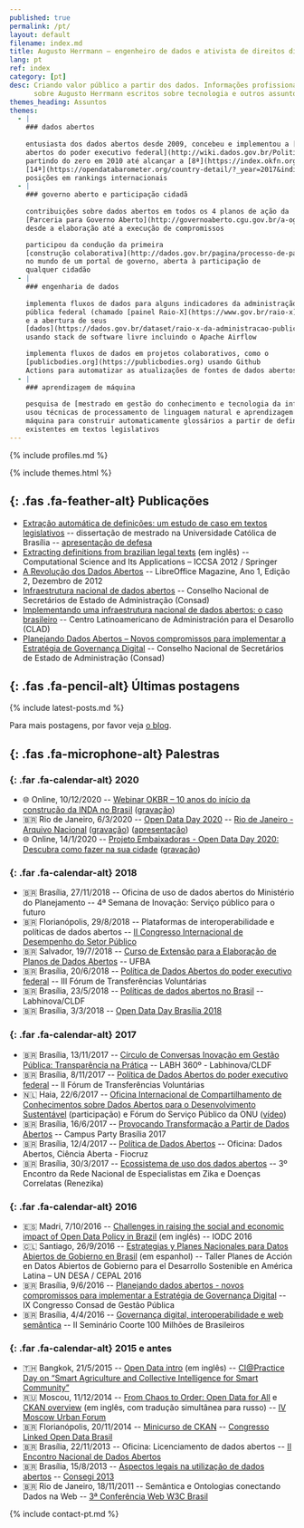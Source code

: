 ```yaml
---
published: true
permalink: /pt/
layout: default
filename: index.md
title: Augusto Herrmann – engenheiro de dados e ativista de direitos digitais
lang: pt
ref: index
category: [pt]
desc: Criando valor público a partir dos dados. Informações profissionais
      sobre Augusto Herrmann escritos sobre tecnologia e outros assuntos.
themes_heading: Assuntos
themes:
  - |
    ### dados abertos
    
    entusiasta dos dados abertos desde 2009, concebeu e implementou a [Política de Dados
    abertos do poder executivo federal](http://wiki.dados.gov.br/Politica-de-Dados-Abertos.ashx),
    partindo do zero em 2010 até alcançar a [8ª](https://index.okfn.org/place/br/) e a
    [14ª](https://opendatabarometer.org/country-detail/?_year=2017&indicator=ODB&detail=BRA)
    posições em rankings internacionais
  - |
    ### governo aberto e participação cidadã
    
    contribuições sobre dados abertos em todos os 4 planos de ação da
    [Parceria para Governo Aberto](http://governoaberto.cgu.gov.br/a-ogp/o-que-e-a-iniciativa),
    desde a elaboração até a execução de compromissos

    participou da condução da primeira
    [construção colaborativa](http://dados.gov.br/pagina/processo-de-participacao-social-da-inda)
    no mundo de um portal de governo, aberta à participação de
    qualquer cidadão
  - |
    ### engenharia de dados
    
    implementa fluxos de dados para alguns indicadores da administração
    pública federal (chamado [painel Raio-X](https://www.gov.br/raio-x))
    e a abertura de seus
    [dados](https://dados.gov.br/dataset/raio-x-da-administracao-publica-federal),
    usando stack de software livre incluindo o Apache Airflow

    implementa fluxos de dados em projetos colaborativos, como o
    [publicbodies.org](https://publicbodies.org) usando Github
    Actions para automatizar as atualizações de fontes de dados abertos
  - |
    ### aprendizagem de máquina
    
    pesquisa de [mestrado em gestão do conhecimento e tecnologia da informação](https://bdtd.ucb.br:8443/jspui/handle/123456789/1356)
    usou técnicas de processamento de linguagem natural e aprendizagem de
    máquina para construir automaticamente glossários a partir de definições
    existentes em textos legislativos
---
```


{% include profiles.md %}

{% include themes.html %}

<section id="publications">
<div class="container">

## *﻿*{: .fas .fa-feather-alt} Publicações

* [Extração automática de definições: um estudo de caso em textos legislativos](https://bdtd.ucb.br:8443/jspui/handle/123456789/1356) -- dissertação de mestrado na Universidade Católica de Brasília -- [apresentação de defesa](https://www.slideshare.net/AugustoHerrmannBatis/extrao-automtica-de-definies-um-estudo-de-caso-em-textos-legislativos)
* [Extracting definitions from brazilian legal texts](http://link.springer.com/chapter/10.1007/978-3-642-31137-6_48) (em inglês) -- Computational Science and Its Applications – ICCSA 2012 / Springer
* [A Revolução dos Dados Abertos](https://pt-br.libreoffice.org/assets/Uploads/PT-BR-Documents/Magazine/LM-ED02.pdf) -- LibreOffice Magazine, Ano 1, Edição 2, Dezembro de 2012
* [Infraestrutura nacional de dados abertos](http://banco.consad.org.br/handle/123456789/854) -- Conselho Nacional de Secretários de Estado de Administração (Consad)
* [Implementando uma infraestrutura nacional de dados abertos: o caso brasileiro](http://siare.clad.org/fulltext/0075041.pdf) -- Centro Latinoamericano de Administración para el Desarollo (CLAD)
* [Planejando Dados Abertos – Novos compromissos para implementar a Estratégia de Governança Digital](http://consad.org.br/wp-content/uploads/2016/06/Painel-32-03.pdf) -- Conselho Nacional de Secretários de Estado de Administração (Consad)

</div>
</section>

<section id="blog">
<div class="container">

## *﻿*{: .fas .fa-pencil-alt} Últimas postagens

{% include latest-posts.md %}

Para mais postagens, por favor veja [o blog](blog).

</div>
</section>

<section id="talks">
<div class="long-h">
<div class="container">

## *﻿*{: .fas .fa-microphone-alt} Palestras

</div>
</div>
<div class="secondary-color">
<div class="container">

<div class="row">

<div class="col item">
<div class="content">

### *﻿*{: .far .fa-calendar-alt} 2020

* 🌐 Online, 10/12/2020 -- [Webinar OKBR – 10 anos do início da construção da INDA no Brasil](https://www.ok.org.br/noticia/webinar-celebra-10-anos-da-infraestrutura-nacional-de-dados-abertos-no-brasil/) ([gravação](https://www.youtube.com/watch?v=1rCsoU7XSdM))
* 🇧🇷 Rio de Janeiro, 6/3/2020 -- [Open Data Day 2020](https://opendataday.org) -- [Rio de Janeiro - Arquivo Nacional](http://arquivonacional.gov.br/br/ultimas-noticias/2043-6-de-marco-open-data-day-no-arquivo-nacional) ([gravação](https://www.youtube.com/watch?v=-1mR2gz_4Hg)) ([apresentação](https://pt.slideshare.net/AugustoHerrmannBatis/open-data-day-2020-arquivo-nacional-rio-de-janeiro))
* 🌐 Online, 14/1/2020 -- [Projeto Embaixadoras - Open Data Day 2020: Descubra como fazer na sua cidade](https://embaixadoras.ok.org.br/civic%20tech/open%20data%20day%202020/2020/01/21/live-open-data-day-2020/) ([gravação](https://www.youtube.com/watch?v=MGceIuNm2xY))

</div>
</div>
<div class="col item">
<div class="content">

### *﻿*{: .far .fa-calendar-alt} 2018

* 🇧🇷 Brasília, 27/11/2018 -- Oficina de uso de dados abertos do Ministério do Planejamento -- 4ª Semana de Inovação: Serviço público para o futuro
* 🇧🇷 Florianópolis, 29/8/2018 -- Plataformas de interoperabilidade e políticas de dados abertos -- [II Congresso Internacional de Desempenho do Setor Público](http://cidesp.com.br/index.php/Icidesp/index/pages/view/2cidesp-programacao)
* 🇧🇷 Salvador, 19/7/2018 -- [Curso de Extensão para a Elaboração de Planos de Dados Abertos](http://www.adm.ufba.br/pt-br/noticia/curso-extensao-plano-dados-abertos) -- UFBA
* 🇧🇷 Brasília, 20/6/2018 -- [Política de Dados Abertos do poder executivo federal](https://www.slideshare.net/AugustoHerrmannBatis/poltica-de-dados-abertos-do-poder-executivo-federal-102729913) -- III Fórum de Transferências Voluntárias
* 🇧🇷 Brasília, 23/5/2018 -- [Políticas de dados abertos no Brasil](https://www.slideshare.net/AugustoHerrmannBatis/polticas-de-dados-abertos) -- Labhinova/CLDF
* 🇧🇷 Brasília, 3/3/2018 -- [Open Data Day Brasília 2018](https://www.youtube.com/watch?v=Hl7vyxqKQEY)

</div>
</div>
<div class="col item">
<div class="content">

### *﻿*{: .far .fa-calendar-alt} 2017

* 🇧🇷 Brasília, 13/11/2017 -- [Círculo de Conversas Inovação em Gestão Pública: Transparência na Prática](https://www.facebook.com/cldfnoticias/videos/566455077035715/) -- LABH 360º - Labhinova/CLDF
* 🇧🇷 Brasília, 8/11/2017 -- [Política de Dados Abertos do poder executivo federal](https://www.slideshare.net/AugustoHerrmannBatis/poltica-de-dados-abertos-ii-frum-de-transferncias-voluntrias-81763987) -- II Fórum de Transferências Voluntárias
* 🇳🇱 Haia, 22/6/2017 -- [Oficina Internacional de Compartilhamento de Conhecimentos sobre Dados Abertos para o Desenvolvimento Sustentável](https://publicadministration.un.org/en/news-and-events/calendar/ModuleID/1146/ItemID/2942/mctl/EventDetails) (participação) e Fórum do Serviço Público da ONU ([vídeo](https://www.youtube.com/watch?v=KTLoIHrSex0))
* 🇧🇷 Brasília, 16/6/2017 -- [Provocando Transformação a Partir de Dados Abertos](https://campuse.ro/events/campus-party-brasilia-2017/workshop/provocando-transformacao-a-partir-de-dados-abertos-como-o-serenata-de-amor-e-as-diferentonas-podem-inspirar-seu-modelo-de-negocios/) -- Campus Party Brasília 2017
* 🇧🇷 Brasília, 12/4/2017 -- [Política de Dados Abertos](https://www.slideshare.net/AugustoHerrmannBatis/oficina-dados-abertos-cincia-aberta-poltica-de-dados-abertos) -- Oficina: Dados Abertos, Ciência Aberta - Fiocruz
* 🇧🇷 Brasília, 30/3/2017 -- [Ecossistema de uso dos dados abertos](https://www.slideshare.net/AugustoHerrmannBatis/ecossistema-de-uso-dos-dados-abertos) -- 3º Encontro da Rede Nacional de Especialistas em Zika e Doenças Correlatas (Renezika)

</div>
</div>
<div class="col item">
<div class="content">

### *﻿*{: .far .fa-calendar-alt} 2016

* 🇪🇸 Madri, 7/10/2016 -- [Challenges in raising the social and economic impact of Open Data Policy in Brazil](https://www.slideshare.net/AugustoHerrmannBatis/challenges-in-raising-the-social-and-economic-impact-of-open-data-policy-in-brazil-iodc-2016) (em inglês) -- IODC 2016
* 🇨🇱 Santiago, 26/9/2016 -- [Estrategias y Planes Nacionales para Datos Abiertos de Gobierno en Brasil](https://www.slideshare.net/AugustoHerrmannBatis/estrategias-y-planes-nacionales-para-datos-abiertos-de-gobierno-en-brasil) (em espanhol) -- Taller Planes de Acción en Datos Abiertos de Gobierno para el Desarrollo Sostenible en América Latina – UN DESA / CEPAL 2016
* 🇧🇷 Brasília, 9/6/2016 -- [Planejando dados abertos - novos compromissos para implementar a Estratégia de Governança Digital](https://www.slideshare.net/AugustoHerrmannBatis/planejando-dados-abertos-novos-compromissos-para-implementar-a-estratgia-de-governana-digital) -- IX Congresso Consad de Gestão Pública
* 🇧🇷 Brasília, 4/4/2016 -- [Governança digital, interoperabilidade e web semântica](https://www.slideshare.net/AugustoHerrmannBatis/governana-digital-interoperabilidade-e-web-semntica-ii-seminrio-coorte-100-milhes-de-brasileiros) -- II Seminário Coorte 100 Milhões de Brasileiros

</div>
</div>

</div>

<div class="row">

<div class="col item">
<div class="content">

### *﻿*{: .far .fa-calendar-alt} 2015 e antes

* 🇹🇭 Bangkok, 21/5/2015 -- [Open Data intro](https://www.youtube.com/watch?v=NQTuBuvBfrM) (em inglês) -- [CI@Practice Day on “Smart Agriculture and Collective Intelligence for Smart Community”](https://uknowcoe.wordpress.com/2015/05/21/%E0%B8%AA%E0%B8%B1%E0%B8%A1%E0%B8%A1%E0%B8%99%E0%B8%B2%E0%B9%80%E0%B8%8A%E0%B8%B4%E0%B8%87%E0%B8%9B%E0%B8%8F%E0%B8%B4%E0%B8%9A%E0%B8%B1%E0%B8%95%E0%B8%B4%E0%B8%81%E0%B8%B2%E0%B8%A3-cipractice-day-on/)
* 🇷🇺 Moscou, 11/12/2014 -- [From Chaos to Order: Open Data for All](https://www.youtube.com/watch?v=vYU6-BRyjXA) e [CKAN overview](https://www.slideshare.net/AugustoHerrmannBatis/ckan-overview) (em inglês, com tradução simultânea para russo) -- [IV Moscow Urban Forum](https://mosurbanforum.com/archive/2014/)
* 🇧🇷 Florianópolis, 20/11/2014 -- [Minicurso de CKAN](https://www.slideshare.net/AugustoHerrmannBatis/minicurso-de-ckan) -- [Congresso Linked Open Data Brasil](https://noticias.ufsc.br/2014/11/ufsc-recebe-congresso-brasileiro-linked-open-data-de-19-a-21-de-novembro/)
* 🇧🇷 Brasília, 22/11/2013 -- Oficina: Licenciamento de dados abertos -- [II Encontro Nacional de Dados Abertos](http://wiki.dados.gov.br/II-Encontro-Nacional-de-Dados-Abertos.ashx)
* 🇧🇷 Brasília, 15/8/2013 -- [Aspectos legais na utilização de dados abertos](https://www.slideshare.net/AugustoHerrmannBatis/aspectos-legais-na-utilizao-de-dados-abertos) -- [Consegi 2013](https://blog.consegi.gov.br/post/58364990791/voc%C3%AA-sabe-o-que-s%C3%A3o-dados-abertos)
* 🇧🇷 Rio de Janeiro, 18/11/2011 -- Semântica e Ontologias conectando Dados na Web -- [3ª Conferência Web W3C Brasil](https://conferenciaweb.w3c.br/2011/)	

</div>
</div>

</div>

</div>
</div>
</section>

<footer>

{% include contact-pt.md %}

</footer>
